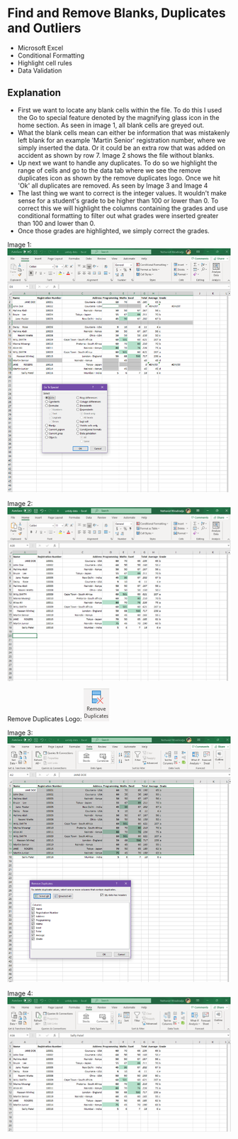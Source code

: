 # Find and Remove Blanks, Duplicates and Outliers
* Microsoft Excel
* Conditional Formatting
* Highlight cell rules
* Data Validation

## Explanation 
* First we want to locate any blank cells within the file. To do this I used the Go to special feature denoted by the magnifying glass icon in the home section. As seen in image 1, all blank cells are greyed out.
* What the blank cells mean can either be information that was mistakenly left blank for an example 'Martin Senior' registration number, where we simply inserted the data. Or it could be an extra row that was added on accident as shown by row 7. Image 2 shows the file without blanks.
* Up next we want to handle any duplicates. To do so we highlight the range of cells and go to the data tab where we see the remove duplicates icon as shown by the remove duplicates logo. Once we hit 'Ok' all duplicates are removed. As seen by Image 3 and Image 4
* The last thing we want to correct is the integer values. It wouldn't make sense for a student's grade to be higher than 100 or lower than 0. To correct this we will highlight the columns containing the grades and use conditional formatting to filter out what grades were inserted greater than 100 and lower than 0.
* Once those grades are highlighted, we simply correct the grades.

Image 1:
![](https://github.com/Nwiradiradja/DataCleaning-Excel/blob/main/Blanks_Duplicates_Outliers/Blanks1.png?raw=true)

Image 2:
![](https://github.com/Nwiradiradja/DataCleaning-Excel/blob/main/Blanks_Duplicates_Outliers/Blanks2.png?raw=true)

Remove Duplicates Logo:
![](https://github.com/Nwiradiradja/DataCleaning-Excel/blob/main/Blanks_Duplicates_Outliers/RemoveDuplicate.png?raw=true)

Image 3:
![](https://github.com/Nwiradiradja/DataCleaning-Excel/blob/main/Blanks_Duplicates_Outliers/Duplicate1.png?raw=true)

Image 4:
![](https://github.com/Nwiradiradja/DataCleaning-Excel/blob/main/Blanks_Duplicates_Outliers/Duplicate2.png?raw=true)

